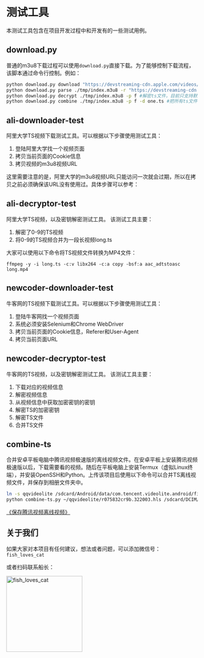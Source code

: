 # 测试工具
本测试工具包含在项目开发过程中和开发有的一些测试用例。

## download.py

普通的m3u8下载过程可以使用`download.py`直接下载。为了能够控制下载流程，该脚本通过命令行控制。例如：

```bash
python download.py download "https://devstreaming-cdn.apple.com/videos/wwdc/2017/515vy4sl7iu70/515/hls_vod_mvp.m3u8" #下载m3u8文件到本地，会在当前目录创建一个tmp文件夹，并把m3u8文件保存在tmp文件夹中
python download.py parse ./tmp/index.m3u8 -r "https://devstreaming-cdn.apple.com/videos/wwdc/2017/515vy4sl7iu70/515/hls_vod_mvp.m3u8" #下载index.m3u8中包含的key，iv和ts数据，并按照顺序从0-n保存。例如，0.key, 0.ts, 1.ts
python download.py decrypt ./tmp/index.m3u8 -p f #解密ts文件，目前只支持默认的AES解密。解密后的ts文件保存为带前缀的文件。例如：f_0.ts, f_1.ts
python download.py combine ./tmp/index.m3u8 -p f -d one.ts #把所有ts文件按照在index.m3u8中的顺序组合为一个one.ts文件。如果组合解密的文件，可以设置前缀确保脚本读取正确的文件。例如：f_0.ts, f_1.ts
```

## ali-downloader-test
阿里大学TS视频下载测试工具。可以根据以下步骤使用测试工具：

1. 登陆阿里大学找一个视频页面
2. 拷贝当前页面的Cookie信息
3. 拷贝视频的m3u8视频URL

这里需要注意的是，阿里大学的m3u8视频URL只能访问一次就会过期，所以在拷贝之前必须确保该URL没有使用过。具体步骤可以参考：


## ali-decryptor-test
阿里大学TS视频，以及密钥解密测试工具。 该测试工具主要：

1. 解密了0-9的TS视频
2. 将0-9的TS视频合并为一段长视频long.ts

大家可以使用以下命令将TS视频文件转换为MP4文件：
```
ffmpeg -y -i long.ts -c:v libx264 -c:a copy -bsf:a aac_adtstoasc long.mp4
```

## newcoder-downloader-test
牛客网的TS视频下载测试工具。可以根据以下步骤使用测试工具：

1. 登陆牛客网找一个视频页面
2. 系统必须安装Selenium和Chrome WebDriver
3. 拷贝当前页面的Cookie信息，Referer和User-Agent
4. 拷贝当前页面URL

## newcoder-decryptor-test
牛客网的TS视频，以及密钥解密测试工具。 该测试工具主要：

1. 下载对应的视频信息
2. 解密视频信息
3. 从视频信息中获取加密密钥的密钥
4. 解密TS的加密密钥
5. 解密TS文件
6. 合并TS文件

## combine-ts

合并安卓平板电脑中腾讯视频极速版的离线视频文件。在安卓平板上安装腾讯视频极速版以后，下载需要看的视频。随后在平板电脑上安装Termux（虚拟Linux终端），并安装OpenSSH和Python。上传该项目后使用以下命令可以合并TS离线视频文件，并保存到相册文件夹中。

```bash
ln -s qqvideolite /sdcard/Android/data/com.tencent.videolite.android/files/videos
python combine-ts.py ~/qqvideolite/r075832cr9b.322003.hls /sdcard/DCIM/result.ts
```

[《保存腾讯视频离线视频》](https://jmsliu.cn/others/m3u8%e6%b5%81%e8%a7%86%e9%a2%91%e6%95%b0%e6%8d%ae%e7%88%ac%e8%99%ab%e5%a4%96%e4%bc%a0%e4%ba%8c%ef%bc%9a%e4%bf%9d%e5%ad%98%e8%85%be%e8%ae%af%e8%a7%86%e9%a2%91%e7%a6%bb%e7%ba%bf%e8%a7%86%e9%a2%91.html "保存腾讯视频离线视频")

## 关于我们
如果大家对本项目有任何建议，想法或者问题，可以添加微信号：`fish_loves_cat`

或者扫码联系船长：

<img src="https://jmsliu.cn/wp-content/uploads/2019/06/qr.jpg" alt="fish_loves_cat" width="200" height="200">